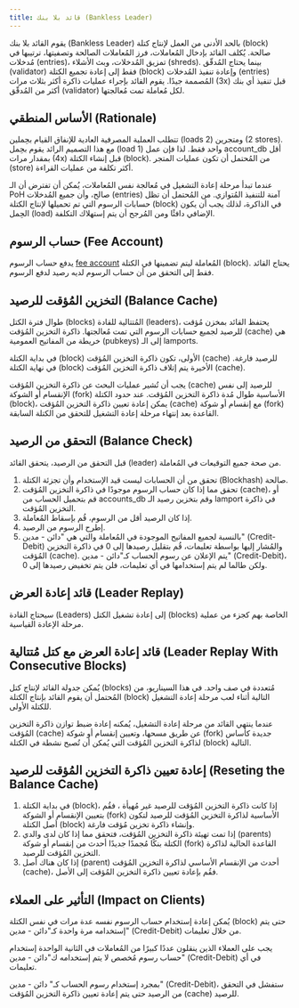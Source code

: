 ```yaml
---
title: قائد بلا بنك (Bankless Leader)
---
```


يقوم القائد بلا بنك (Bankless Leader) بالحد الأدنى من العمل لإنتاج كتلة (block) صالحة. يُكلف القائد بإدخال المُعاملات، فرز المُعاملات الصالحة وتصفيتها، ترتيبها في مُدخلات (entries)، تمزيق المُدخلات، وبث الأشلاء (shreds). بينما يحتاج المُدقّق (validator) فقط إلى إعادة تجميع الكتلة (block) وإعادة تنفيذ المُدخلات (entries) المُصممة جيدًا. يقوم القائد بإجراء عمليات ذاكرة أكثر بثلاث مرات (3x) قبل تنفيذ أي بنك أكثر من المُدقّق (validator) لكل مُعاملة تمت مُعالجتها.

## الأساس المنطقي (Rationale)

تتطلب العملية المصرفية العادية للإنفاق القيام بحِملين (loads 2) ومتجرين (2 stores). مع هذا التصميم الرائد يقوم بحِمل (load 1) واحد فقط. لذا فإن عمل account_db أقل بمقدار مرات (4x) قبل إنشاء الكتلة (block). من المُحتمل أن تكون عمليات المتجر (store) أكثر تكلفة من عمليات القراءة.

عندما تبدأ مرحلة إعادة التشغيل في مُعالجة نفس المُعاملات، يُمكن أن تفترض أن الـ PoH صالح، وأن جميع المُدخلات (entries) آمنة للتنفيذ المُتوازي. من المُحتمل أن تظل حسابات الرسوم التي تم تحميلها لإنتاج الكتلة (block) في الذاكرة، لذلك يجب أن يكون الحِمل (load) الإضافي دافئًا ومن المُرجح أن يتم إستهلاك التكلفة.

## حساب الرسوم (Fee Account)

يدفع حساب الرسوم [fee account](../terminology.md#fee_account) المُعاملة ليتم تضمينها في الكتلة (block). يحتاج القائد فقط إلى التحقق من أن حساب الرسوم لديه رصيد لدفع الرسوم.

## التخزين المُؤقت للرصيد (Balance Cache)

طوال فترة الكتل (blocks) المُتتالية للقادة (leaders)، يحتفظ القائد بمخزن مُؤقت للرصيد لجميع حسابات الرسوم التي تمت مُعالجتها. ذاكرة التخزين المُؤقت (cache) هي خريطة من المفاتيح العمومية (pubkeys) إلى الـ lamports.

في بداية الكتلة (block) الأولى، تكون ذاكرة التخزين المُؤقت (cache) للرصيد فارغة. في نهاية الكتلة (block) الأخيرة يتم إتلاف ذاكرة التخزين المُؤقت (cache).

يجب أن تُشير عمليات البحث عن ذاكرة التخزين المُؤقت (cache) للرصيد إلى نفس الإنقسام أو الشوكة (fork) الأساسية طوال مُدة ذاكرة التخزين المُؤقت. عند حدود الكتلة (block)، يمكن إعادة تعيين ذاكرة التخزين المُؤقت (cache) مع إنقسام أو شوكة (fork) القاعدة بعد إنتهاء مرحلة إعادة التشغيل للتحقق من الكتلة السابقة.

## التحقق من الرصيد (Balance Check)

قبل التحقق من الرصيد، يتحقق القائد (leader) من صحة جميع التوقيعات في المُعاملة.

1. تحقق من أن الحسابات ليست قيد الإستخدام وأن تجزئة الكتلة (Blockhash) صالحة.
2. تحقق مما إذا كان حساب الرسوم موجودًا في ذاكرة التخزين المُؤقت (cache)، أو قم بتحميل الحساب من accounts_db وقم بتخزين رصيد الـ lamport في ذاكرة التخزين المُؤقت.
3. إذا كان الرصيد أقل من الرسوم، قُم بإسقاط المُعاملة.
4. إطرح الرسوم من الرصيد.
5. بالنسبة لجميع المفاتيح الموجودة في المُعاملة والتي هي "دائن - مدين" (Credit-Debit) والمُشار إليها بواسطة تعليمات، قُم بتقليل رصيدها إلى 0 في ذاكرة التخزين المُؤقت (cache). يتم الإعلان عن رسوم الحساب كـ"دائن - مدين" (Credit-Debit)، ولكن طالما لم يتم إستخدامها في أي تعليمات، فلن يتم تخفيض رصيدها إلى 0.

## قائد إعادة العرض (Leader Replay)

سيحتاج القادة (Leaders) إلى إعادة تشغيل الكتل (blocks) الخاصة بهم كجزء من عملية مرحلة الإعادة القياسية.

## قائد إعادة العرض مع كتل مُتتالية (Leader Replay With Consecutive Blocks)

يُمكن جدولة القائد لإنتاج كتل (blocks) مُتعددة في صف واحد. في هذا السيناريو، من المُحتمل أن يقوم القائد بإنتاج الكتلة (block) التالية أثناء لعب مرحلة إعادة التشغيل للكتلة الأولى.

عندما ينتهي القائد من مرحلة إعادة التشغيل، يُمكنه إعادة ضبط توازن ذاكرة التخزين المُؤقت (cache) عن طريق مسحها، وتعيين إنقسام أو شوكة (fork) جديدة كأساس لذاكرة التخزين المُؤقت التي يُمكن أن تُصبح نشطة في الكتلة (block) التالية.

## إعادة تعيين ذاكرة التخزين المُؤقت للرصيد (Reseting the Balance Cache)

1. في بداية الكتلة (block)، إذا كانت ذاكرة التخزين المُؤقت للرصيد غير مُهيأة ، فقُم بتعيين الإنقسام أو الشوكة (fork) الأساسية لذاكرة التخزين المُؤقت للرصيد لتكون أصل الكتلة (block) وإنشاء ذاكرة تخزين مُؤقت فارغة.
2. إذا تمت تهيئة ذاكرة التخزين المُؤقت، فتحقق مما إذا كان لدى والدي (parents) الكتلة بنكًا مُجمدًا جديدًا أحدث من إنقسام أو شوكة (fork) القاعدة الحالية لذاكرة التخزين المُؤقت للرصيد.
3. إذا كان هناك أصل (parent) أحدث من الإنقسام الأساسي لذاكرة التخزين المُؤقت (cache)، فقُم بإعادة تعيين ذاكرة التخزين المُؤقت إلى الأصل.

## التأثير على العملاء (Impact on Clients)

يُمكن إعادة إستخدام حساب الرسوم نفسه عدة مرات في نفس الكتلة (block) حتى يتم إستخدامه مرة واحدة كـ"دائن - مدين" (Credit-Debit) من خلال تعليمات.

يجب على العملاء الذين ينقلون عددًا كبيرًا من المُعاملات في الثانية الواحدة إستخدام حساب رسوم مُخصص لا يتم إستخدامه ك"دائن - مدين" (Credit-Debit) في أي تعليمات.

بمجرد إستخدام رسوم الحساب كـ" دائن - مدين" (Credit-Debit)، ستفشل في التحقق من الرصيد حتى يتم إعادة تعيين ذاكرة التخزين المُؤقت (cache) للرصيد.
